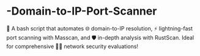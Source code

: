 # -Domain-to-IP-Port-Scanner
🚀 A bash script that automates 🌐 domain-to-IP resolution, ⚡️ lightning-fast port scanning with Masscan, and 🛡️ in-depth analysis with RustScan. Ideal for comprehensive 🕵️‍♂️ network security evaluations!
